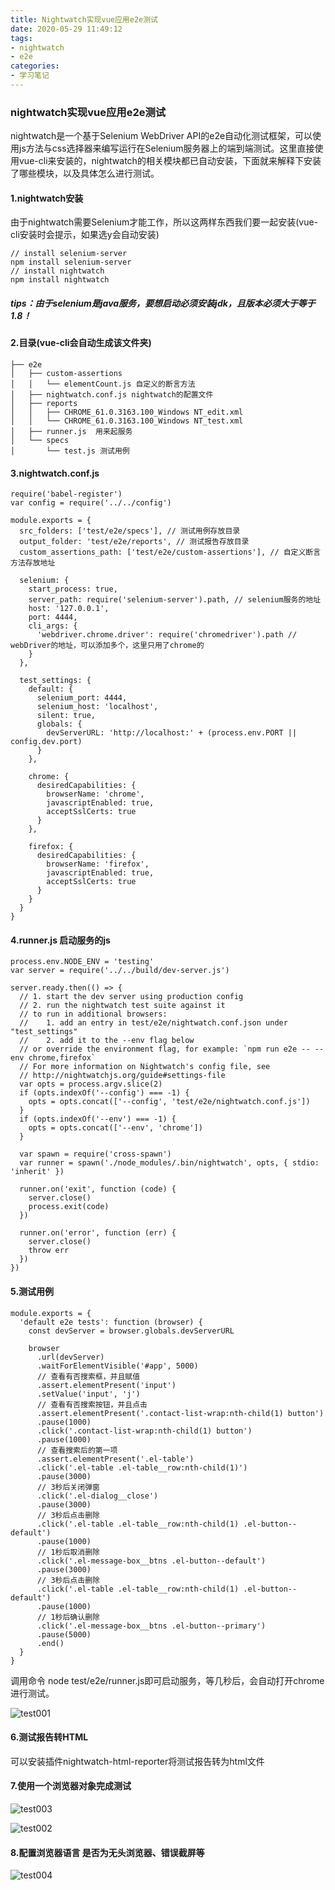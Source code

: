 ```yaml
---
title: Nightwatch实现vue应用e2e测试
date: 2020-05-29 11:49:12
tags:
- nightwatch
- e2e
categories:
- 学习笔记
---
```

### nightwatch实现vue应用e2e测试
nightwatch是一个基于Selenium WebDriver API的e2e自动化测试框架，可以使用js方法与css选择器来编写运行在Selenium服务器上的端到端测试。这里直接使用vue-cli来安装的，nightwatch的相关模块都已自动安装，下面就来解释下安装了哪些模块，以及具体怎么进行测试。
<!--more-->
#### 1.nightwatch安装
由于nightwatch需要Selenium才能工作，所以这两样东西我们要一起安装(vue-cli安装时会提示，如果选y会自动安装)
```
// install selenium-server
npm install selenium-server
// install nightwatch
npm install nightwatch
```
##### tips：由于selenium是java服务，要想启动必须安装jdk，且版本必须大于等于1.8！

#### 2.目录(vue-cli会自动生成该文件夹)
```
├── e2e
│   ├── custom-assertions
│   │   └── elementCount.js 自定义的断言方法
│   ├── nightwatch.conf.js nightwatch的配置文件
│   ├── reports 
│   │   ├── CHROME_61.0.3163.100_Windows NT_edit.xml
│   │   └── CHROME_61.0.3163.100_Windows NT_test.xml
│   ├── runner.js  用来起服务
│   └── specs
│       └── test.js 测试用例
```
#### 3.nightwatch.conf.js
```
require('babel-register')
var config = require('../../config')

module.exports = {
  src_folders: ['test/e2e/specs'], // 测试用例存放目录
  output_folder: 'test/e2e/reports', // 测试报告存放目录
  custom_assertions_path: ['test/e2e/custom-assertions'], // 自定义断言方法存放地址  

  selenium: {
    start_process: true,
    server_path: require('selenium-server').path, // selenium服务的地址 
    host: '127.0.0.1',
    port: 4444,
    cli_args: {
      'webdriver.chrome.driver': require('chromedriver').path // webDriver的地址，可以添加多个，这里只用了chrome的
    }
  },

  test_settings: {
    default: {
      selenium_port: 4444,
      selenium_host: 'localhost',
      silent: true,
      globals: {
        devServerURL: 'http://localhost:' + (process.env.PORT || config.dev.port)
      }
    },

    chrome: {
      desiredCapabilities: {
        browserName: 'chrome',
        javascriptEnabled: true,
        acceptSslCerts: true
      }
    },

    firefox: {
      desiredCapabilities: {
        browserName: 'firefox',
        javascriptEnabled: true,
        acceptSslCerts: true
      }
    }
  }
}
```
#### 4.runner.js 启动服务的js
```
process.env.NODE_ENV = 'testing'
var server = require('../../build/dev-server.js') 

server.ready.then(() => {
  // 1. start the dev server using production config
  // 2. run the nightwatch test suite against it
  // to run in additional browsers:
  //    1. add an entry in test/e2e/nightwatch.conf.json under "test_settings"
  //    2. add it to the --env flag below
  // or override the environment flag, for example: `npm run e2e -- --env chrome,firefox`
  // For more information on Nightwatch's config file, see
  // http://nightwatchjs.org/guide#settings-file
  var opts = process.argv.slice(2)
  if (opts.indexOf('--config') === -1) {
    opts = opts.concat(['--config', 'test/e2e/nightwatch.conf.js'])
  }
  if (opts.indexOf('--env') === -1) {
    opts = opts.concat(['--env', 'chrome'])
  }

  var spawn = require('cross-spawn')
  var runner = spawn('./node_modules/.bin/nightwatch', opts, { stdio: 'inherit' })

  runner.on('exit', function (code) {
    server.close()
    process.exit(code)
  })

  runner.on('error', function (err) {
    server.close()
    throw err
  })
})
```
#### 5.测试用例
```
module.exports = {
  'default e2e tests': function (browser) {
    const devServer = browser.globals.devServerURL

    browser
      .url(devServer)
      .waitForElementVisible('#app', 5000)
      // 查看有否搜索框，并且赋值
      .assert.elementPresent('input')
      .setValue('input', 'j')
      // 查看有否搜索按钮，并且点击
      .assert.elementPresent('.contact-list-wrap:nth-child(1) button')
      .pause(1000)
      .click('.contact-list-wrap:nth-child(1) button')
      .pause(1000)
      // 查看搜索后的第一项
      .assert.elementPresent('.el-table')
      .click('.el-table .el-table__row:nth-child(1)')
      .pause(3000)
      // 3秒后关闭弹窗
      .click('.el-dialog__close')
      .pause(3000)
      // 3秒后点击删除
      .click('.el-table .el-table__row:nth-child(1) .el-button--default')
      .pause(1000)
      // 1秒后取消删除
      .click('.el-message-box__btns .el-button--default')
      .pause(3000)
      // 3秒后点击删除
      .click('.el-table .el-table__row:nth-child(1) .el-button--default')
      .pause(1000)
      // 1秒后确认删除
      .click('.el-message-box__btns .el-button--primary')
      .pause(5000)
      .end()
  }
}
```
调用命令 node test/e2e/runner.js即可启动服务，等几秒后，会自动打开chrome进行测试。

![test001](http://alivnram-test.oss-cn-beijing.aliyuncs.com/alivnblog/test001.jpg)

#### 6.测试报告转HTML
可以安装插件nightwatch-html-reporter将测试报告转为html文件

#### 7.使用一个浏览器对象完成测试

![test003](http://alivnram-test.oss-cn-beijing.aliyuncs.com/alivnblog/test003.jpg)

![test002](http://alivnram-test.oss-cn-beijing.aliyuncs.com/alivnblog/test002.jpg)

#### 8.配置浏览器语言 是否为无头浏览器、错误截屏等

![test004](http://alivnram-test.oss-cn-beijing.aliyuncs.com/alivnblog/test004.jpg)